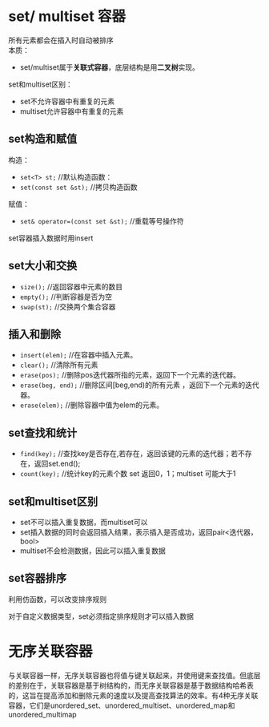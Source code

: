 # set/ multiset 容器

所有元素都会在插入时自动被排序  
本质：

+ set/multiset属于**关联式容器**，底层结构是用**二叉树**实现。

set和multiset区别：   

+ set不允许容器中有重复的元素
+ multiset允许容器中有重复的元素

## set构造和赋值

构造：

+ `set<T> st;` //默认构造函数：
+ `set(const set &st);` //拷贝构造函数   

赋值：

+ `set& operator=(const set &st);` //重载等号操作符   
  
set容器插入数据时用insert

## set大小和交换

+ `size();` //返回容器中元素的数目
+ `empty();` //判断容器是否为空
+ `swap(st);` //交换两个集合容器

## 插入和删除

+ `insert(elem);` //在容器中插入元素。
+ `clear();` //清除所有元素
+ `erase(pos);` //删除pos迭代器所指的元素，返回下一个元素的迭代器。
+ `erase(beg, end);` //删除区间[beg,end)的所有元素 ，返回下一个元素的迭代器。
+ `erase(elem);` //删除容器中值为elem的元素。

## set查找和统计

+ `find(key);` //查找key是否存在,若存在，返回该键的元素的迭代器；若不存在，返回set.end();
+ `count(key);` //统计key的元素个数 set 返回0，1；multiset 可能大于1

## set和multiset区别

+ set不可以插入重复数据，而multiset可以
+ set插入数据的同时会返回插入结果，表示插入是否成功，返回pair<迭代器，bool>
+ multiset不会检测数据，因此可以插入重复数据

## set容器排序

利用仿函数，可以改变排序规则   

对于自定义数据类型，set必须指定排序规则才可以插入数据  

# 无序关联容器

与关联容器一样，无序关联容器也将值与键关联起来，并使用键来查找值。但底层的差别在于，关联容器是基于树结构的，而无序关联容器是基于数据结构哈希表的，这旨在提高添加和删除元素的速度以及提高查找算法的效率。有4种无序关联容器，它们是unordered_set、unordered_multiset、unordered_map和unordered_multimap